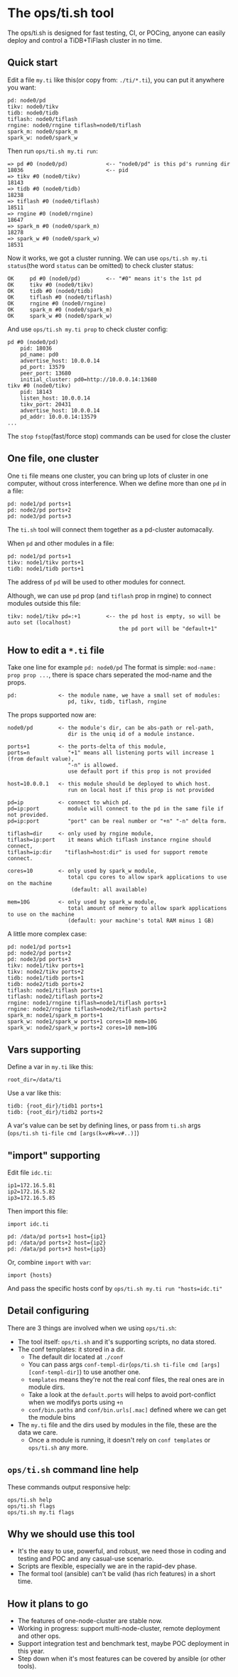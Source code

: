 # The ops/ti.sh tool
The ops/ti.sh is designed for fast testing, CI, or POCing, anyone can easily deploy and control a TiDB+TiFlash cluster in no time.


## Quick start
Edit a file `my.ti` like this(or copy from: `./ti/*.ti`), you can put it anywhere you want:
```
pd: node0/pd
tikv: node0/tikv
tidb: node0/tidb
tiflash: node0/tiflash
rngine: node0/rngine tiflash=node0/tiflash
spark_m: node0/spark_m
spark_w: node0/spark_w
```

Then run `ops/ti.sh my.ti run`:
```
=> pd #0 (node0/pd)            <-- "node0/pd" is this pd's running dir
18036                          <-- pid
=> tikv #0 (node0/tikv)
18143
=> tidb #0 (node0/tidb)
18238
=> tiflash #0 (node0/tiflash)
18511
=> rngine #0 (node0/rngine)
18647
=> spark_m #0 (node0/spark_m)
18278
=> spark_w #0 (node0/spark_w)
18531
```

Now it works, we got a cluster running.
We can use `ops/ti.sh my.ti status`(the word `status` can be omitted) to check cluster status:
```
OK     pd #0 (node0/pd)        <-- "#0" means it's the 1st pd
OK     tikv #0 (node0/tikv)
OK     tidb #0 (node0/tidb)
OK     tiflash #0 (node0/tiflash)
OK     rngine #0 (node0/rngine)
OK     spark_m #0 (node0/spark_m)
OK     spark_w #0 (node0/spark_w)
```

And use `ops/ti.sh my.ti prop` to check cluster config:
```
pd #0 (node0/pd)
    pid: 18036
    pd_name: pd0
    advertise_host: 10.0.0.14
    pd_port: 13579
    peer_port: 13680
    initial_cluster: pd0=http://10.0.0.14:13680
tikv #0 (node0/tikv)
    pid: 18143
    listen_host: 10.0.0.14
    tikv_port: 20431
    advertise_host: 10.0.0.14
    pd_addr: 10.0.0.14:13579
...
```
The `stop` `fstop`(fast/force stop) commands can be used for close the cluster


## One file, one cluster
One `ti` file means one cluster, you can bring up lots of cluster in one computer, without cross interference.
When we define more than one `pd` in a file:
```
pd: node1/pd ports+1
pd: node2/pd ports+2
pd: node3/pd ports+3
```
The `ti.sh` tool will connect them together as a pd-cluster automacally.

When `pd` and other modules in a file:
```
pd: node1/pd ports+1
tikv: node1/tikv ports+1
tidb: node1/tidb ports+1
```
The address of `pd` will be used to other modules for connect.

Although, we can use `pd` prop (and `tiflash` prop in rngine) to connect modules outside this file:
```
tikv: node1/tikv pd=:+1        <-- the pd host is empty, so will be auto set (localhost)
                                   the pd port will be "default+1"
```


## How to edit a `*.ti` file
Take one line for example `pd: node0/pd`
The format is simple: `mod-name: prop prop ...`, there is space chars seperated the mod-name and the props.
```
pd:             <- the module name, we have a small set of modules:
                   pd, tikv, tidb, tiflash, rngine
```

The props supported now are:
```
node0/pd        <- the module's dir, can be abs-path or rel-path,
                   dir is the uniq id of a module instance.

ports+1         <- the ports-delta of this module,
ports=n            "+1" means all listening ports will increase 1 (from default value),
                   "-n" is allowed.
                   use default port if this prop is not provided

host=10.0.0.1   <- this module should be deployed to which host.
                   run on local host if this prop is not provided

pd=ip           <- connect to which pd.
pd=ip:port         module will connect to the pd in the same file if not provided.
pd=ip:port         "port" can be real number or "+n" "-n" delta form.

tiflash=dir     <- only used by rngine module,
tiflash=ip:port    it means which tiflash instance rngine should connect,
tiflash=ip:dir    "tiflash=host:dir" is used for support remote connect.

cores=10        <- only used by spark_w module,
                   total cpu cores to allow spark applications to use on the machine
                    (default: all available)

mem=10G         <- only used by spark_w module,
                   total amount of memory to allow spark applications to use on the machine
                   (default: your machine's total RAM minus 1 GB)
```

A little more complex case:
```
pd: node1/pd ports+1
pd: node2/pd ports+2
pd: node3/pd ports+3
tikv: node1/tikv ports+1
tikv: node2/tikv ports+2
tidb: node1/tidb ports+1
tidb: node2/tidb ports+2
tiflash: node1/tiflash ports+1
tiflash: node2/tiflash ports+2
rngine: node1/rngine tiflash=node1/tiflash ports+1
rngine: node2/rngine tiflash=node2/tiflash ports+2
spark_m: node1/spark_m ports+1
spark_w: node1/spark_w ports+1 cores=10 mem=10G
spark_w: node2/spark_w ports+2 cores=10 mem=10G
```

## Vars supporting
Define a var in `my.ti` like this:
```
root_dir=/data/ti
```

Use a var like this:
```
tidb: {root_dir}/tidb1 ports+1
tidb: {root_dir}/tidb2 ports+2
```
A var's value can be set by defining lines, or pass from `ti.sh` args (`ops/ti.sh ti-file cmd [args(k=v#k=v#..)]`)

## "import" supporting
Edit file `idc.ti`:
```
ip1=172.16.5.81
ip2=172.16.5.82
ip3=172.16.5.85
```

Then import this file:
```
import idc.ti

pd: /data/pd ports+1 host={ip1}
pd: /data/pd ports+2 host={ip2}
pd: /data/pd ports+3 host={ip3}
```

Or, combine `import` with `var`:
```
import {hosts}
```
And pass the specific hosts conf by `ops/ti.sh my.ti run "hosts=idc.ti"`

## Detail configuring
There are 3 things are involved when we using `ops/ti.sh`:
* The tool itself: `ops/ti.sh` and it's supporting scripts, no data stored.
* The conf templates: it stored in a dir.
    * The default dir located at `./conf`
    * You can pass args `conf-templ-dir`(`ops/ti.sh ti-file cmd [args] [conf-templ-dir]`) to use another one.
    * `templates` means they're not the real conf files, the real ones are in module dirs.
    * Take a look at the `default.ports` will helps to avoid port-conflict when we modifys ports using `+n`
    * `conf/bin.paths` and `conf/bin.urls[.mac]` defined where we can get the module bins
* The `my.ti` file and the dirs used by modules in the file, these are the data we care.
    * Once a module is running, it doesn't rely on `conf templates` or `ops/ti.sh` any more.

## `ops/ti.sh` command line help
These commands output responsive help:
```
ops/ti.sh help
ops/ti.sh flags
ops/ti.sh my.ti flags
```

## Why we should use this tool
* It's the easy to use, powerful, and robust, we need those in coding and testing and POC and any casual-use scenario.
* Scripts are flexible, especially we are in the rapid-dev phase.
* The formal tool (ansible) can't be valid (has rich features) in a short time.

## How it plans to go
* The features of one-node-cluster are stable now.
* Working in progress: support multi-node-cluster, remote deployment and other ops.
* Support integration test and benchmark test, maybe POC deployment in this year.
* Step down when it's most features can be covered by ansible (or other tools).
